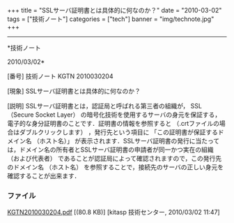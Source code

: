 ﻿+++
title = "SSLサーバ証明書とは具体的に何なのか？"
date = "2010-03-02"
tags = ["技術ノート"]
categories = ["tech"]
banner = "img/technote.jpg"
+++

-----------------------------------------------------------------------------------------------------------------------------

*技術ノート

2010/03/02*


[番号]
技術ノート KGTN 2010030204

[現象]
SSLサーバ証明書とは具体的に何なのか？

[説明]
SSLサーバ証明書とは，認証局と呼ばれる第三者の組織が， SSL （Secure
Socket Layer）
の暗号化技術を使用するサーバの身元を保証する，電子的な身分証明書のことです．証明書の情報を参照すると
（.crtファイルの場合はダブルクリックします） ，発行先という項目に
「この証明書が保証するドメイン名 （ホスト名）」
が表示されます．SSLサーバ証明書の発行に当たっては，ドメイン名の所有者とSSLサーバ証明書の申請者が同一かつ実在の組織
（および代表者）
であることが認証局によって確認されますので，この発行先のドメイン名
（ホスト名）
を参照することで，接続先のサーバの正しい身元を確認することが出来ます．


### ファイル

 
 


[KGTN2010030204.pdf](http://techreport.kitasp.net/attachments/download/75/KGTN2010030204.pdf)
 [(80.8 KB)] [kitasp 技術センター, 2010/03/02
11:47]


 


 

